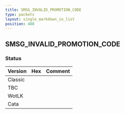 ```yaml
---
title: SMSG_INVALID_PROMOTION_CODE
type: packets
layout: single_markdown_in_list
position: 488
---
```


## SMSG_INVALID_PROMOTION_CODE

### Status

Version | Hex | Comment
---------- | ---------- | ---------- 
Classic |  |  
TBC |  |  
WotLK |  |  
Cata |  |  
